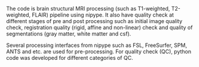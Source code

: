 The code is brain structural MRI processing (such as T1-weighted, T2-weighted, FLAIR) pipeline using nipype. It also have quality check at different stages of pre and post processing such as initial image quality check, registration quality (rigid, affine and non-linear) check and quality of segmentations (gray matter, white matter and csf).

Several processing interfaces from nipype such as FSL, FreeSurfer, SPM, ANTS and etc. are used for pre-processing. For quality check (QC), python code was developed for different categories of QC. 
